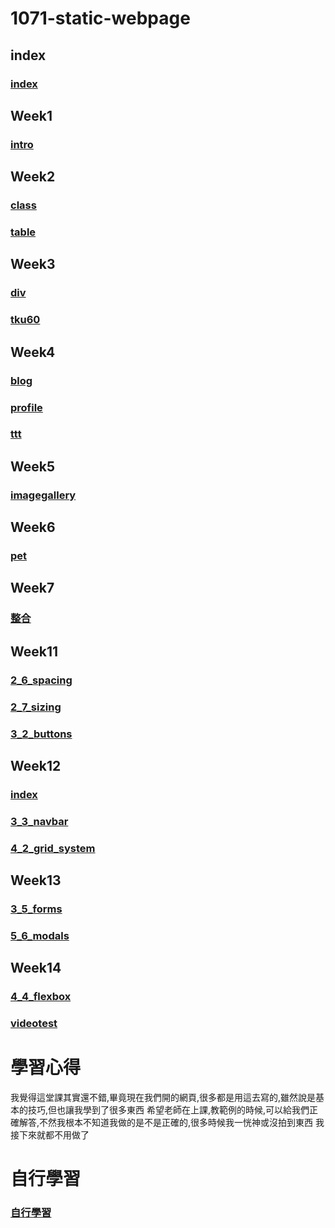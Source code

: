# 1071-static-webpage
## index

###  [index](https://alan8906.github.io/1071-static-webpage/)
  
## Week1

###  [intro](https://alan8906.github.io/1071-static-webpage/w01/intro.html)
  
## Week2

 ### [class](https://alan8906.github.io/1071-static-webpage/w02/myclass.html)
 
 ### [table](https://alan8906.github.io/1071-static-webpage/w02/table.html)
 
## Week3

### [div](https://alan8906.github.io/1071-static-webpage/w03/div.html)

 ### [tku60](https://alan8906.github.io/1071-static-webpage/w03/tku60.html)

## Week4

### [blog](https://alan8906.github.io/1071-static-webpage/w04/blog.html)

### [profile](https://alan8906.github.io/1071-static-webpage/w04/profile.html)

### [ttt](https://alan8906.github.io/1071-static-webpage/w04/ttt.html)

## Week5
### [imagegallery](https://alan8906.github.io/1071-static-webpage/w05-web/imagegallery.html)

## Week6
### [pet](https://alan8906.github.io/1071-static-webpage/w06-pet/pet.html)

## Week7
### [整合](https://alan8906.github.io/1071-static-webpage/w07/tku/w01/intro.html)

## Week11
### [2_6_spacing](https://alan8906.github.io/1071-static-webpage/w11/2_6_spacing.html)
### [2_7_sizing](https://alan8906.github.io/1071-static-webpage/w11/2_7_sizing.html)
### [3_2_buttons](https://alan8906.github.io/1071-static-webpage/w11/3_2_buttons.html)

## Week12
### [index](https://alan8906.github.io/1071-static-webpage/w12/bs4boiler/index.html)
### [3_3_navbar](https://alan8906.github.io/1071-static-webpage/w12/3_3_navbar.html)
### [4_2_grid_system](https://alan8906.github.io/1071-static-webpage/w12/4_2_grid_system.html)

## Week13
### [3_5_forms](https://alan8906.github.io/1071-static-webpage/w13/3_5_forms.html)
### [5_6_modals](https://alan8906.github.io/1071-static-webpage/w13/5_6_modals.html)

## Week14
### [4_4_flexbox](https://alan8906.github.io/1071-static-webpage/w14/4_4_flexbox.html)
### [videotest](https://alan8906.github.io/1071-static-webpage/w14/videotest.html)

# 學習心得
我覺得這堂課其實還不錯,畢竟現在我們開的網頁,很多都是用這去寫的,雖然說是基本的技巧,但也讓我學到了很多東西
希望老師在上課,教範例的時候,可以給我們正確解答,不然我根本不知道我做的是不是正確的,很多時候我一恍神或沒拍到東西
我接下來就都不用做了

# 自行學習
### [自行學習]()
